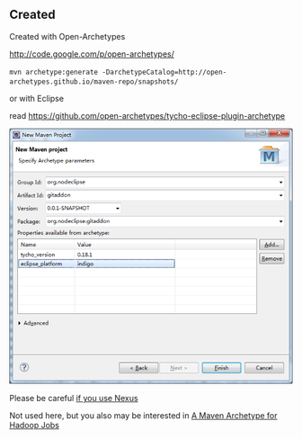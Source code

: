 
## Created

Created with Open-Archetypes

http://code.google.com/p/open-archetypes/

`mvn archetype:generate -DarchetypeCatalog=http://open-archetypes.github.io/maven-repo/snapshots/`

or with Eclipse

read https://github.com/open-archetypes/tycho-eclipse-plugin-archetype

![](with-eclipse.png)

Please be careful [if you use Nexus](https://github.com/open-archetypes/tycho-eclipse-plugin-archetype/issues/5)


Not used here, but you also may be interested in
 [A Maven Archetype for Hadoop Jobs](http://blog.mafr.de/2010/08/01/maven-archetype-hadoop/)
